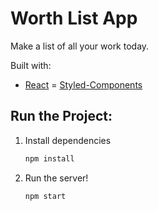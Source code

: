 # Worth List App

Make a list of all your work today.

Built with:

- [React](https://reactjs.org/)
= [Styled-Components](https://styled-components.com/)

## Run the Project:

1. Install dependencies

   ```bash
   npm install
   ```

2. Run the server!

   ```bash
   npm start
   ```
